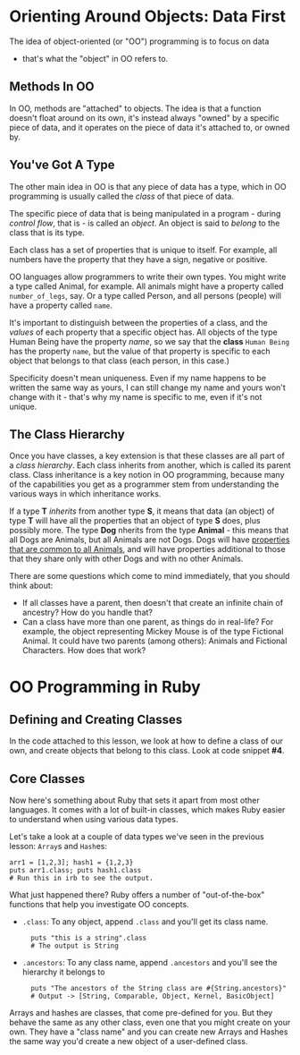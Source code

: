 # Orienting Around Objects: Data First

The idea of object-oriented (or "OO") programming is to focus on data
- that's what the "object" in OO refers to.

## Methods In OO

In OO, methods are "attached" to objects. The idea is that a function
doesn't float around on its own, it's instead always "owned" by a
specific piece of data, and it operates on the piece of data it's
attached to, or owned by.

## You've Got A Type

The other main idea in OO is that any piece of data has a type, which
in OO programming is usually called the _class_ of that piece of
data.

The specific piece of data that is being manipulated in a program -
during _control flow_, that is - is called an _object_. An object is
said to _belong_ to the class that is its type.

Each class has a set of properties that is unique to itself. For
example, all numbers have the property that they have a sign, negative
or positive.

OO languages allow programmers to write their own types. You might
write a type called Animal, for example. All animals might have a
property called `number_of_legs`, say. Or a type called Person, and
all persons (people) will have a property called `name`.

It's important to distinguish between the properties of a class, and
the _values_ of each property that a specific object has. All objects
of the type Human Being have the property _name_, so we say that the
**class** `Human Being` has the property `name`, but the value of that
property is specific to each object that belongs to that class (each
person, in this case.)

Specificity doesn't mean uniqueness. Even if my name happens to be
written the same way as yours, I can still change my name and yours
won't change with it - that's why my name is specific to me, even if
it's not unique.

## The Class Hierarchy

Once you have classes, a key extension is that these classes are all
part of a _class hierarchy_. Each class inherits from another, which
is called its parent class. Class inheritance is a key notion in OO
programming, because many of the capabilities you get as a programmer
stem from understanding the various ways in which inheritance works. 

If a type **T** _inherits_ from another type **S**, it means that data
(an object) of type **T** will have all the properties that an object
of type **S** does, plus possibly more. The type **Dog** nherits from
the type **Animal** - this means that all Dogs are Animals, but all
Animals are not Dogs. Dogs will have [properties that are common to
all Animals](https://en.wikipedia.org/wiki/Animal#Characteristics),
and will have properties additional to those that they share only with
other Dogs and with no other Animals.

There are some questions which come to mind immediately, that you should think about:

* If all classes have a parent, then doesn't that create an infinite chain of ancestry? How do you handle that?
* Can a class have more than one parent, as things do in real-life? For example, the object representing Mickey Mouse is of the type Fictional Animal. It could have two parents (among others): Animals and Fictional Characters. How does that work?

# OO Programming in Ruby

## Defining and Creating Classes

In the code attached to this lesson, we look at how to define a class
of our own, and create objects that belong to this class. Look at code
snippet **#4**.

## Core Classes

Now here's something about Ruby that sets it apart from most other
languages. It comes with a lot of built-in classes, which makes Ruby
easier to understand when using various data types.

Let's take a look at a couple of data types we've seen in the previous
lesson: `Array`s and `Hash`es:

    arr1 = [1,2,3]; hash1 = {1,2,3}
    puts arr1.class; puts hash1.class
    # Run this in irb to see the output.

What just happened there? Ruby offers a number of "out-of-the-box"
functions that help you investigate OO concepts.

* `.class`: To any object, append `.class` and you'll get its class name.

        puts "this is a string".class
        # The output is String

* `.ancestors`: To any class name, append `.ancestors` and you'll see the hierarchy it belongs to

        puts "The ancestors of the String class are #{String.ancestors}"
        # Output -> [String, Comparable, Object, Kernel, BasicObject]

Arrays and hashes are classes, that come pre-defined for you. But they
behave the same as any other class, even one that you might create on
your own. They have a "class name" and you can create new Arrays and Hashes the same way you'd create a new object of a user-defined class.

